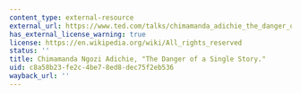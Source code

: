 ```yaml
---
content_type: external-resource
external_url: https://www.ted.com/talks/chimamanda_adichie_the_danger_of_a_single_story#t-2388
has_external_license_warning: true
license: https://en.wikipedia.org/wiki/All_rights_reserved
status: ''
title: Chimamanda Ngozi Adichie, "The Danger of a Single Story."
uid: c8a58b23-fe2c-4be7-8ed8-dec75f2eb536
wayback_url: ''
---
```

